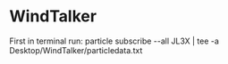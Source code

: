 # WindTalker
First in terminal run:
particle subscribe --all JL3X | tee -a Desktop/WindTalker/particledata.txt
